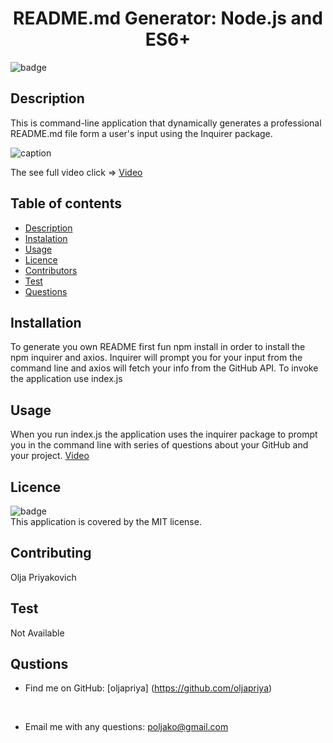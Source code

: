 
  <h1 align="center">README.md Generator: Node.js and ES6+</h1>

  ![badge](https://img.shields.io/badge/license-MIT-green)
  


  ## Description 
  This is command-line application that dynamically generates a professional README.md file form a user's input using the Inquirer package.
  
  ![caption](git.gif)
  
  The see full video click => [Video](https://drive.google.com/file/d/1klr_SEdCqJ3ID8f_wk2y4MleWvp4RRLh/view)


  ## Table of contents
  - [Description](#description)
  - [Instalation](#installation)
  - [Usage](#usage)
  - [Licence](#license)
  - [Contributors](#contributing)
  - [Test](#test)
  - [Questions](#questions)
  

  ## Installation
  To generate you own README first fun npm install in order to install the npm inquirer and axios. Inquirer will prompt you for your input from the command line and axios will fetch your info from the GitHub API. To invoke the application use index.js

  ## Usage 
  When you run index.js the application uses the inquirer package to prompt you in the command line with series of questions about your GitHub and your project. [Video](https://drive.google.com/file/d/1klr_SEdCqJ3ID8f_wk2y4MleWvp4RRLh/view)

  ## Licence
  ![badge](https://img.shields.io/badge/license-MIT-green)<br/>
  This application is covered by the MIT license.

  ## Contributing
  Olja Priyakovich

  ## Test
  Not Available

  ## Qustions
  - Find me on GitHub: [oljapriya] (https://github.com/oljapriya)<br/>
  <br/>

  - Email me with any questions: poljako@gmail.com
  
